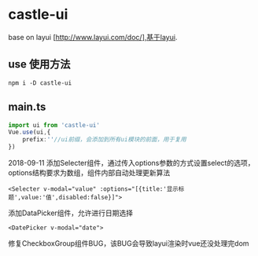 # castle-ui
base on layui [http://www.layui.com/doc/],基于layui.
## use 使用方法
```shell
npm i -D castle-ui
```
## main.ts
```typescript
import ui from 'castle-ui'
Vue.use(ui,{
    prefix:''//ui前缀，会添加到所有ui模块的前面，用于复用
})
```


2018-09-11
添加Selecter组件，通过传入options参数的方式设置select的选项，options结构要求为数组，组件内部自动处理更新算法
```
<Selecter v-modal="value" :options="[{title:'显示标题',value:'值',disabled:false}]">
```
添加DataPicker组件，允许进行日期选择
```
<DatePicker v-modal="date">
```
修复CheckboxGroup组件BUG，该BUG会导致layui渲染时vue还没处理完dom
